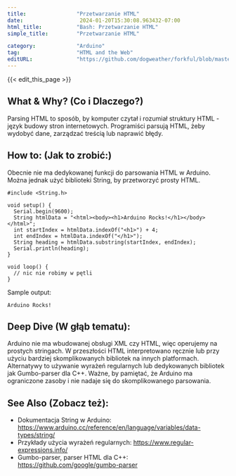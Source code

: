 ```yaml
---
title:                "Przetwarzanie HTML"
date:                  2024-01-20T15:30:08.963432-07:00
html_title:           "Bash: Przetwarzanie HTML"
simple_title:         "Przetwarzanie HTML"

category:             "Arduino"
tag:                  "HTML and the Web"
editURL:              "https://github.com/dogweather/forkful/blob/master/content/pl/arduino/parsing-html.md"
---
```


{{< edit_this_page >}}

## What & Why? (Co i Dlaczego?)

Parsing HTML to sposób, by komputer czytał i rozumiał struktury HTML - język budowy stron internetowych. Programiści parsują HTML, żeby wydobyć dane, zarządzać treścią lub naprawić błędy.

## How to: (Jak to zrobić:)

Obecnie nie ma dedykowanej funkcji do parsowania HTML w Arduino. Można jednak użyć biblioteki String, by przetworzyć prosty HTML.

```Arduino
#include <String.h>

void setup() {
  Serial.begin(9600);
  String htmlData = "<html><body><h1>Arduino Rocks!</h1></body></html>";
  int startIndex = htmlData.indexOf("<h1>") + 4;
  int endIndex = htmlData.indexOf("</h1>");
  String heading = htmlData.substring(startIndex, endIndex);
  Serial.println(heading);
}

void loop() {
  // nic nie robimy w pętli
}
```

Sample output:
```
Arduino Rocks!
```

## Deep Dive (W głąb tematu):

Arduino nie ma wbudowanej obsługi XML czy HTML, więc operujemy na prostych stringach. W przeszłości HTML interpretowano ręcznie lub przy użyciu bardziej skomplikowanych bibliotek na innych platformach. Alternatywy to używanie wyrażeń regularnych lub dedykowanych bibliotek jak Gumbo-parser dla C++. Ważne, by pamiętać, że Arduino ma ograniczone zasoby i nie nadaje się do skomplikowanego parsowania.

## See Also (Zobacz też):

- Dokumentacja String w Arduino: https://www.arduino.cc/reference/en/language/variables/data-types/string/
- Przykłady użycia wyrażeń regularnych: https://www.regular-expressions.info/
- Gumbo-parser, parser HTML dla C++: https://github.com/google/gumbo-parser
